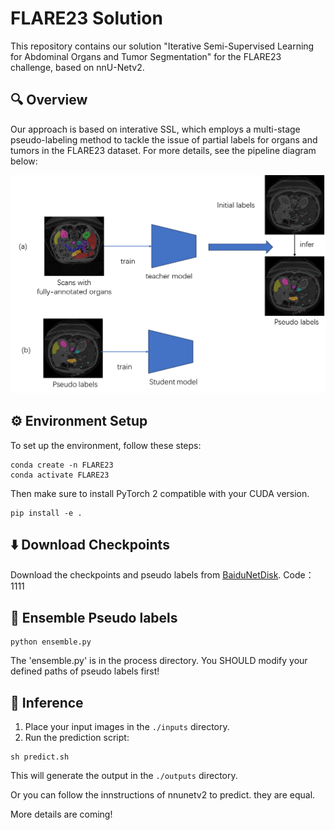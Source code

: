 # FLARE23 Solution

This repository contains our solution "Iterative Semi-Supervised Learning for Abdominal Organs and Tumor Segmentation" for the FLARE23 challenge, based on nnU-Netv2.

## 🔍 Overview

Our approach is based on interative SSL, which employs a multi-stage pseudo-labeling method to tackle the issue of partial labels for organs and tumors in the FLARE23 dataset. For more details, see the pipeline diagram below:

<img src="./frame.png" alt="Pipeline" width="600"/>

## ⚙️ Environment Setup

To set up the environment, follow these steps:

```
conda create -n FLARE23
conda activate FLARE23
```
Then make sure to install PyTorch 2 compatible with your CUDA version.
```
pip install -e .
```

## ⬇️ Download Checkpoints

Download the checkpoints and pseudo labels from [BaiduNetDisk](https://pan.baidu.com/s/1yFmK8WZifE-EhFQTcfsYtA?pwd=1111 ). Code：1111

## 🚀 Ensemble Pseudo labels

```
python ensemble.py
```

The 'ensemble.py' is in the process directory. You SHOULD modify your defined paths of pseudo labels first!

## 🚀 Inference

1. Place your input images in the `./inputs` directory.
2. Run the prediction script:

```
sh predict.sh
```

This will generate the output in the `./outputs` directory.

Or you can follow the innstructions of nnunetv2 to predict. they are equal.

More details are coming!
